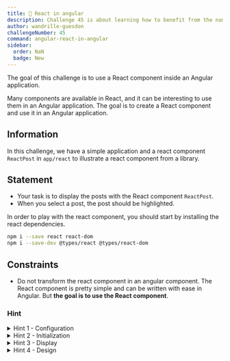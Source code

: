 ```yaml
---
title: 🔴 React in angular
description: Challenge 45 is about learning how to benefit from the numerous libraries in React
author: wandrille-guesdon
challengeNumber: 45
command: angular-react-in-angular
sidebar:
  order: NaN
  badge: New
---
```


The goal of this challenge is to use a React component inside an Angular application.

Many components are available in React, and it can be interesting to use them in an Angular application. The goal is to create a React component and use it in an Angular application.

## Information

In this challenge, we have a simple application and a react component `ReactPost` in `app/react` to illustrate a react component from a library.

## Statement

- Your task is to display the posts with the React component `ReactPost`.
- When you select a post, the post should be highlighted.

In order to play with the react component, you should start by installing the react dependencies.

```bash
npm i --save react react-dom
npm i --save-dev @types/react @types/react-dom
```

## Constraints

- Do not transform the react component in an angular component. The React component is pretty simple and can be written with ease in Angular. But **the goal is to use the React component**.

### Hint

<details>
  <summary>Hint 1 - Configuration</summary>
  Allow the React files in tsconfig.json

```
{
...
"compilerOptions": {
  ...
  "jsx": "react"
},
...
}
```

</details>

<details>
  <summary>Hint 2 - Initialization</summary>
  Create a react root with `createRoot(...)`
</details>

<details>
  <summary>Hint 3 - Display</summary>
  To render the component, it should look like this:
  
    ```
    <react root>.render(
        <React.StrictMode>
        ...
        </React.StrictMode>
    )
    ``` 
</details>

<details>
  <summary>Hint 4 - Design</summary>
  Do not forget to allow the react file in Tailwind.
</details>
